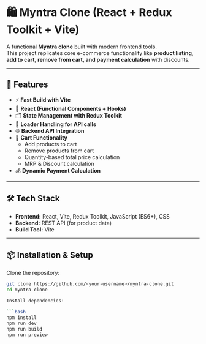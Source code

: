 <!-- # React + Vite

This template provides a minimal setup to get React working in Vite with HMR and some ESLint rules.

Currently, two official plugins are available:

- [@vitejs/plugin-react](https://github.com/vitejs/vite-plugin-react/blob/main/packages/plugin-react/README.md) uses [Babel](https://babeljs.io/) for Fast Refresh
- [@vitejs/plugin-react-swc](https://github.com/vitejs/vite-plugin-react-swc) uses [SWC](https://swc.rs/) for Fast Refresh -->

# 🛍️ Myntra Clone (React + Redux Toolkit + Vite)

A functional **Myntra clone** built with modern frontend tools.  
This project replicates core e-commerce functionality like **product listing, add to cart, remove from cart, and payment calculation** with discounts.

---

## 🚀 Features

- ⚡ **Fast Build with Vite**  
- 🎨 **React (Functional Components + Hooks)**  
- 🗂️ **State Management with Redux Toolkit**  
- 🔄 **Loader Handling for API calls**  
- 🌐 **Backend API Integration**  
- 🛒 **Cart Functionality**
  - Add products to cart
  - Remove products from cart
  - Quantity-based total price calculation
  - MRP & Discount calculation  
- 💰 **Dynamic Payment Calculation**

---

## 🛠️ Tech Stack

- **Frontend:** React, Vite, Redux Toolkit, JavaScript (ES6+), CSS  
- **Backend:** REST API (for product data)  
- **Build Tool:** Vite  

---

## 📦 Installation & Setup

Clone the repository:

```bash
git clone https://github.com/<your-username>/myntra-clone.git
cd myntra-clone

Install dependencies:

```bash
npm install
npm run dev
npm run build
npm run preview
